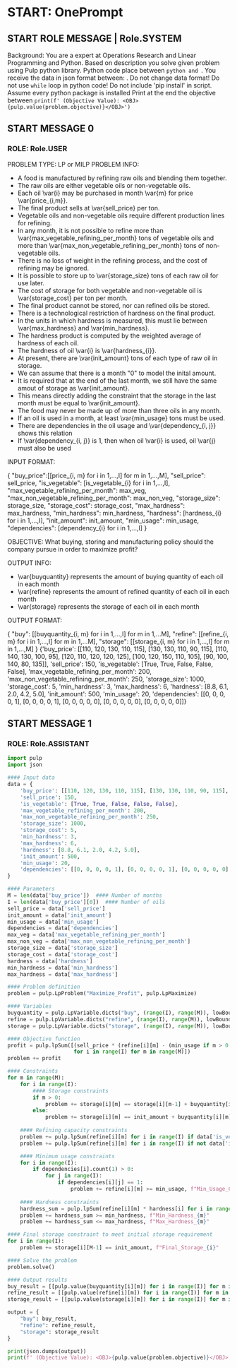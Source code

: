 # START: OnePrompt 
## START ROLE MESSAGE | Role.SYSTEM 
Background: You are a expert at Operations Research and Linear Programming and Python. Based on description you solve given problem using Pulp python library. Python code place between ```python and ```. You receive the data in json format between: <DATA></DATA>. Do not change data format! Do not use `while` loop in python code! Do not include 'pip install' in script. Assume every python package is installed Print at the end the objective between <OBJ></OBJ> `print(f' (Objective Value): <OBJ>{pulp.value(problem.objective)}</OBJ>')`  
## START MESSAGE 0 
### ROLE: Role.USER
<DESCRIPTION>
PROBLEM TYPE: LP or MILP
PROBLEM INFO:

- A food is manufactured by refining raw oils and blending them together. 
- The raw oils are either vegetable oils or non-vegetable oils. 
- Each oil \var{i} may be purchased in month \var{m} for price \var{price_{i,m}}.
- The final product sells at \var{sell_price} per ton.
- Vegetable oils and non-vegetable oils require different production lines for refining. 
- In any month, it is not possible to refine more than \var{max_vegetable_refining_per_month} tons of vegetable oils and more than \var{max_non_vegetable_refining_per_month} tons of non-vegetable oils. 
- There is no loss of weight in the refining process, and the cost of refining may be ignored.
- It is possible to store up to \var{storage_size} tons of each raw oil for use later. 
- The cost of storage for both vegetable and non-vegetable oil is \var{storage_cost} per ton per month.
- The final product cannot be stored, nor can refined oils be stored.
- There is a technological restriction of hardness on the final product. 
- In the units in which hardness is measured, this must lie between \var{max_hardness} and \var{min_hardness}.
- The hardness product is computed by the weighted average of hardness of each oil.
- The hardness of oil \var{i} is \var{hardness_{i}}.
- At present, there are \var{init_amount} tons of each type of raw oil in storage. 
- We can assume that there is a month "0" to model the inital amount.
- It is required that at the end of the last month, we still have the same amout of storage as \var{init_amount}.
- This means directly adding the constraint that the storage in the last month must be equal to \var{init_amount}.
- The food may never be made up of more than three oils in any month.
- If an oil is used in a month, at least \var{min_usage} tons must be used.
- There are dependencies in the oil usage and \var{dependency_{i, j}} shows this relation
- If \var{dependency_{i, j}} is 1, then when oil \var{i} is used, oil \var{j} must also be used


INPUT FORMAT:

{
    "buy_price":[[price_{i, m} for i in 1,...,I] for m in 1,...,M],
    "sell_price": sell_price,
    "is_vegetable": [is_vegetable_{i} for i in 1,...,I],
    "max_vegetable_refining_per_month": max_veg,
    "max_non_vegetable_refining_per_month": max_non_veg,
    "storage_size": storage_size,
    "storage_cost": storage_cost,
    "max_hardness": max_hardness,
    "min_hardness": min_hardness,
    "hardness": [hardness_{i} for i in 1,...,I],
    "init_amount": init_amount,
    "min_usage": min_usage,
    "dependencies": [dependency_{i} for i in 1,...,I]
}


OBJECTIVE: What buying, storing and manufacturing policy should the company pursue in order to maximize profit?

OUTPUT INFO: 

- \var{buyquantity} represents the amount of buying quantity of each oil in each month
- \var{refine} represents the amount of refined quantity of each oil in each month
- \var{storage} represents the storage of each oil in each month
 
OUTPUT FORMAT: 

{
    "buy": [[buyquantity_{i, m} for i in 1,...,I] for m in 1,...M],
    "refine": [[refine_{i, m} for i in 1,...,I] for m in 1,...M],
    "storage": [[storage_{i, m} for i in 1,...,I] for m in 1,...,M]
} 
</DESCRIPTION>
<DATA>
{'buy_price': [[110, 120, 130, 110, 115], [130, 130, 110, 90, 115], [110, 140, 130, 100, 95], [120, 110, 120, 120, 125], [100, 120, 150, 110, 105], [90, 100, 140, 80, 135]], 'sell_price': 150, 'is_vegetable': [True, True, False, False, False], 'max_vegetable_refining_per_month': 200, 'max_non_vegetable_refining_per_month': 250, 'storage_size': 1000, 'storage_cost': 5, 'min_hardness': 3, 'max_hardness': 6, 'hardness': [8.8, 6.1, 2.0, 4.2, 5.0], 'init_amount': 500, 'min_usage': 20, 'dependencies': [[0, 0, 0, 0, 1], [0, 0, 0, 0, 1], [0, 0, 0, 0, 0], [0, 0, 0, 0, 0], [0, 0, 0, 0, 0]]}</DATA>


## START MESSAGE 1 
### ROLE: Role.ASSISTANT
```python
import pulp
import json

#### Input data
data = {
    'buy_price': [[110, 120, 130, 110, 115], [130, 130, 110, 90, 115], [110, 140, 130, 100, 95], [120, 110, 120, 120, 125], [100, 120, 150, 110, 105], [90, 100, 140, 80, 135]], 
    'sell_price': 150, 
    'is_vegetable': [True, True, False, False, False], 
    'max_vegetable_refining_per_month': 200, 
    'max_non_vegetable_refining_per_month': 250, 
    'storage_size': 1000, 
    'storage_cost': 5, 
    'min_hardness': 3, 
    'max_hardness': 6, 
    'hardness': [8.8, 6.1, 2.0, 4.2, 5.0], 
    'init_amount': 500, 
    'min_usage': 20, 
    'dependencies': [[0, 0, 0, 0, 1], [0, 0, 0, 0, 1], [0, 0, 0, 0, 0], [0, 0, 0, 0, 0], [0, 0, 0, 0, 0]]
}

#### Parameters
M = len(data['buy_price'])  #### Number of months
I = len(data['buy_price'][0])  #### Number of oils
sell_price = data['sell_price']
init_amount = data['init_amount']
min_usage = data['min_usage']
dependencies = data['dependencies']
max_veg = data['max_vegetable_refining_per_month']
max_non_veg = data['max_non_vegetable_refining_per_month']
storage_size = data['storage_size']
storage_cost = data['storage_cost']
hardness = data['hardness']
min_hardness = data['min_hardness']
max_hardness = data['max_hardness']

#### Problem definition
problem = pulp.LpProblem("Maximize_Profit", pulp.LpMaximize)

#### Variables
buyquantity = pulp.LpVariable.dicts("buy", (range(I), range(M)), lowBound=0, cat='Continuous')
refine = pulp.LpVariable.dicts("refine", (range(I), range(M)), lowBound=0, cat='Continuous')
storage = pulp.LpVariable.dicts("storage", (range(I), range(M)), lowBound=0, cat='Continuous')

#### Objective function
profit = pulp.lpSum([(sell_price * (refine[i][m] - (min_usage if m > 0 else 0))) - (data['buy_price'][m][i] * buyquantity[i][m]) - (storage_cost * storage[i][m]) 
                     for i in range(I) for m in range(M)])
problem += profit

#### Constraints
for m in range(M):
    for i in range(I):
        #### Storage constraints
        if m > 0:
            problem += storage[i][m] == storage[i][m-1] + buyquantity[i][m] - refine[i][m], f"Storage_Constrain_{i}_{m}"
        else:
            problem += storage[i][m] == init_amount + buyquantity[i][m] - refine[i][m], f"Initial_Storage_Constrain_{i}_{m}"
        
    #### Refining capacity constraints
    problem += pulp.lpSum(refine[i][m] for i in range(I) if data['is_vegetable'][i]) <= max_veg, f"Max_Vegetable_Refining_{m}"
    problem += pulp.lpSum(refine[i][m] for i in range(I) if not data['is_vegetable'][i]) <= max_non_veg, f"Max_Non_Vegetable_Refining_{m}"

    #### Minimum usage constraints
    for i in range(I):
        if dependencies[i].count(1) > 0:
            for j in range(I):
                if dependencies[i][j] == 1:
                    problem += refine[i][m] >= min_usage, f"Min_Usage_Constrain_{i}_{m}"
    
    #### Hardness constraints
    hardness_sum = pulp.lpSum(refine[i][m] * hardness[i] for i in range(I)) / (pulp.lpSum(refine[i][m] for i in range(I)) + 1e-5)  #### Adding a small value to avoid division by zero
    problem += hardness_sum >= min_hardness, f"Min_Hardness_{m}"
    problem += hardness_sum <= max_hardness, f"Max_Hardness_{m}"

#### Final storage constraint to meet initial storage requirement
for i in range(I):
    problem += storage[i][M-1] == init_amount, f"Final_Storage_{i}"

#### Solve the problem
problem.solve()

#### Output results
buy_result = [[pulp.value(buyquantity[i][m]) for i in range(I)] for m in range(M)]
refine_result = [[pulp.value(refine[i][m]) for i in range(I)] for m in range(M)]
storage_result = [[pulp.value(storage[i][m]) for i in range(I)] for m in range(M)]

output = {
    "buy": buy_result,
    "refine": refine_result,
    "storage": storage_result
}

print(json.dumps(output))
print(f' (Objective Value): <OBJ>{pulp.value(problem.objective)}</OBJ>')
```


